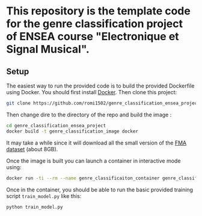 # This repository is the template code for the genre classification project of ENSEA course "Electronique et Signal Musical".

## Setup
The easiest way to run the provided code is to build the provided Dockerfile using Docker. 
You should first install [Docker](https://docs.docker.com/install/).
Then clone this project:
```sh
git clone https://github.com/romi1502/genre_classification_ensea_project.git
```
Then change dire to the directory of the repo and build the image :
```sh
cd genre_classification_ensea_project
docker build -t genre_classification_image docker
```
It may take a while since it will download all the small version of the [FMA dataset](https://github.com/mdeff/fma#data) (about 8GB).

Once the image is built you can launch a container in interactive mode using:
```sh
docker run -ti --rm --name genre_classificaiton_container genre_classification_image
```
Once in the container, you should be able to run the basic provided training script `train_model.py` like this:
```sh
python train_model.py
```